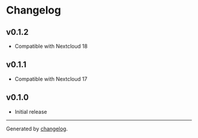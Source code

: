# Changelog

## v0.1.2
- Compatible with Nextcloud 18

## v0.1.1
- Compatible with Nextcloud 17

## v0.1.0
- Initial release

---

Generated by [changelog](https://github.com/gluons/changelog).
